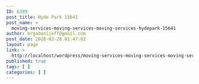 ```yaml
---
ID: 6399
post_title: Hyde Park 15641
post_name: >
  moving-services-moving-services-moving-services-hydepark-15641
author: mrgabonijeff@gmail.com
post_date: 2018-03-28 01:47:02
layout: page
link: >
  http://localhost/wordpress/moving-services-moving-services-moving-services-hydepark-15641/
published: true
tags: [ ]
categories: [ ]
---
```

